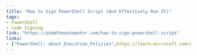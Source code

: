 ```yaml
---
title: "How to Sign PowerShell Script (And Effectively Run It)"
tags:
- PowerShell
- Code Signing
link: "https://adamtheautomator.com/how-to-sign-powershell-script"
links:
- ["PowerShell: about_Execution_Policies",https://learn.microsoft.com/en-gb/powershell/module/microsoft.powershell.core/about/about_execution_policies]
---
```

